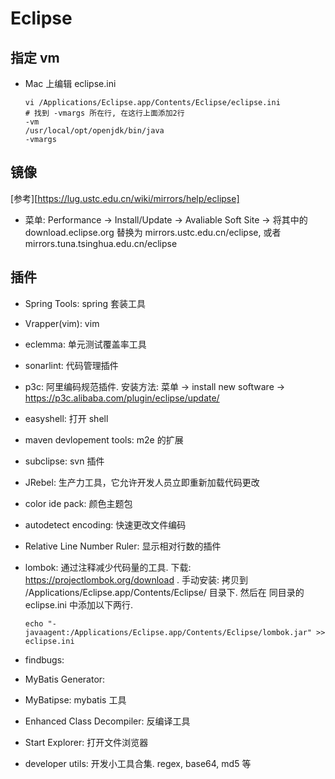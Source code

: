 # Eclipse

## 指定 vm

* Mac 上编辑 eclipse.ini

  ```shell
  vi /Applications/Eclipse.app/Contents/Eclipse/eclipse.ini
  # 找到 -vmargs 所在行, 在这行上面添加2行
  -vm
  /usr/local/opt/openjdk/bin/java
  -vmargs

  ```

## 镜像

[参考][https://lug.ustc.edu.cn/wiki/mirrors/help/eclipse]

* 菜单: Performance -> Install/Update -> Avaliable Soft Site -> 将其中的 download.eclipse.org 替换为 mirrors.ustc.edu.cn/eclipse, 或者 mirrors.tuna.tsinghua.edu.cn/eclipse

## 插件

* Spring Tools: spring 套装工具

* Vrapper(vim): vim

* eclemma: 单元测试覆盖率工具

* sonarlint: 代码管理插件

* p3c: 阿里编码规范插件. 安装方法: 菜单 -> install new software -> https://p3c.alibaba.com/plugin/eclipse/update/

* easyshell: 打开 shell

* maven devlopement tools: m2e 的扩展

* subclipse: svn 插件

* JRebel: 生产力工具，它允许开发人员立即重新加载代码更改

* color ide pack: 颜色主题包

* autodetect encoding: 快速更改文件编码

* Relative Line Number Ruler: 显示相对行数的插件

* lombok: 通过注释减少代码量的工具. 下载: https://projectlombok.org/download . 手动安装: 拷贝到 /Applications/Eclipse.app/Contents/Eclipse/ 目录下. 然后在 同目录的 eclipse.ini 中添加以下两行.
  ```shell
  echo "-javaagent:/Applications/Eclipse.app/Contents/Eclipse/lombok.jar" >> eclipse.ini
  ```
* findbugs: 
* MyBatis Generator: 
* MyBatipse: mybatis 工具
* Enhanced Class Decompiler: 反编译工具
* Start Explorer: 打开文件浏览器
* developer utils: 开发小工具合集. regex, base64, md5 等
